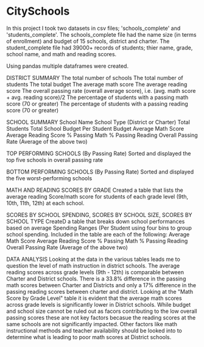 # CitySchools
In this project I took two datasets in csv files; 'schools_complete' and 'students_complete'. 
The schools_complete file had the name size (in terms of enrollment) and budget of 15 schools, district and charter.
The student_complete file had 39000+ records of students; thier name, grade, school name, and math and reading scores.

Using pandas multiple dataframes were created.

DISTRICT SUMMARY
The total number of schools
The total number of students
The total budget
The average math score
The average reading score
The overall passing rate (overall average score), i.e. (avg. math score + avg. reading score)/2
The percentage of students with a passing math score (70 or greater)
The percentage of students with a passing reading score (70 or greater)

SCHOOL SUMMARY
School Name
School Type (District or Charter)
Total Students
Total School Budget
Per Student Budget
Average Math Score
Average Reading Score
% Passing Math
% Passing Reading
Overall Passing Rate (Average of the above two)

TOP PERFORMING SCHOOLS (By Passing Rate)
Sorted and displayed the top five schools in overall passing rate

BOTTOM PERFORMING SCHOOLS (By Passing Rate)
Sorted and displayed the five worst-performing schools

MATH AND READING SCORES BY GRADE
Created a table that lists the average reading Score/math score for students of each grade level (9th, 10th, 11th, 12th) at each school.

SCORES BY SCHOOL SPENDING, SCORES BY SCHOOL SIZE, SCORES BY SCHOOL TYPE
CreateD a table that breaks down school performances based on average Spending Ranges (Per Student using four bins to group school spending. Included in the table are each of the following:
Average Math Score
Average Reading Score
% Passing Math
% Passing Reading
Overall Passing Rate (Average of the above two)

DATA ANALYSIS
Looking at the data in the various tables leads me to question the level of math instruction in district schools.
The average reading scores across grade levels (9th - 12th) is comparable between Charter and District schools. There is a 33.8% difference in the passing math scores between Charter and Districts and only a 17% difference in the passing reading scores between charter and district.
Looking at the "Math Score by Grade Level" table it is evident that the average math scores across grade levels is significantly lower in District schools.
While budget and school size cannot be ruled out as facors contributing to the low overall passing scores these are not key factors becasue the reading scores at the same schools are not significantly impacted.
Other factors like math instructional methods and teacher availability should be looked into to determine what is leading to poor math scores at District schools.

